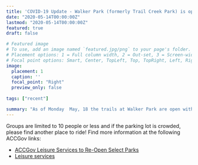 ```yaml
---
title: 'COVID-19 Update - Walker Park (formerly Trail Creek Park) is open, but please practice soical distancing!'
date: "2020-05-14T00:00:00Z"
lastmod: "2020-05-14T00:00:00Z"
featured: true
draft: false

# Featured image
# To use, add an image named `featured.jpg/png` to your page's folder.
# Placement options: 1 = Full column width, 2 = Out-set, 3 = Screen-width
# Focal point options: Smart, Center, TopLeft, Top, TopRight, Left, Right, BottomLeft, Bottom, BottomRight
image:
  placement: 1
  caption: ''
  focal_point: "Right"
  preview_only: false
  
tags: ["recent"]

summary: "As of Monday  May, 18 the trails at Walker Park are open within the guidelines of ACC.gov"
---
```


Groups are limited to 10 people or less and if the parking lot is crowded, please find another place to ride! Find more information at the following ACCGov links:

+ [ACCGov Leisure Services to Re-Open Select Parks](https://www.accgov.com/CivicAlerts.aspx?AID=3938)
+ [Leisure services](https://www.accgov.com/leisure)
